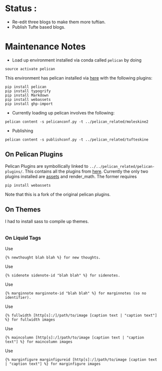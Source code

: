 # Status : 
- Re-edit three blogs to make them more tuftian. 
- Publish Tufte based blogs. 

# Maintenance Notes

- Load up environment installed via conda called `pelican` by doing

```
source activate pelican
```

This environment has pelican installed via [here](http://docs.getpelican.com/en/stable/install.html) with the following plugins:
```
pip install pelican
pip install typogrify
pip install Markdown
pip install webassets
pip install ghp-import
```

- Currently loading up pelican involves the following:
```
pelican content -s pelicanconf.py -t ../pelican_related/moleskine2
```

- Publishing
```
pelican content -s publishconf.py -t ../pelican_related/tufteskine
```


## On Pelican Plugins
Pelican Plugins are symbollically linked to `../../pelican_related/pelican-plugins/`. This contains all the plugins from [here](https://github.com/getpelican/pelican-plugins/). Currently the only two plugins installed are [assets](https://github.com/getpelican/pelican-plugins/tree/master/assets) and render_math. The former requires

```
pip install webassets
```

Note that this is a fork of the original pelican plugins. 
## On Themes

I had to install sass to compile up themes.
```gem install sass
``` 

### On Liquid Tags

Use 
```
{% newthought blah blah %} for new thoughts.
```

Use 
```
{% sidenote sidenote-id "blah blah" %} for sidenotes.
```

Use 
```
{% marginnote marginnote-id "blah blah" %} for marginnotes (so no identifier).
```

Use
```
{% fullwidth [http[s]:/]/path/to/image [caption text | "caption text"] %} for fullwidth images
```

Use
```
{% maincolumn [http[s]:/]/path/to/image [caption text | "caption text"] %} for maincolumn images
```
Use
```
{% marginfigure marginfigureid [http[s]:/]/path/to/image [caption text | "caption text"] %} for marginfigure images
```